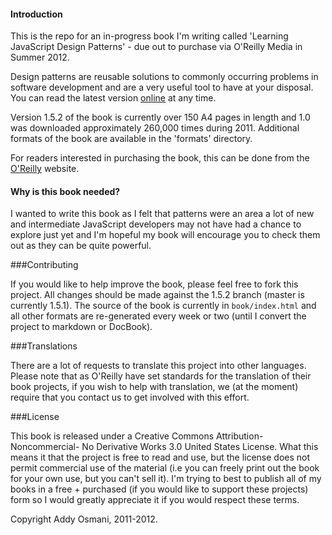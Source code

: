 
#### Introduction

This is the repo for an in-progress book I'm writing called 'Learning JavaScript Design Patterns' - due out to purchase via O'Reilly Media in Summer 2012. 

Design patterns are reusable solutions to commonly occurring problems in software development and are a very useful tool to have at your disposal. You can read the latest version [online](http://addyosmani.com/resources/essentialjsdesignpatterns/book/ "Read Online") at
any time. 

Version 1.5.2 of the book is currently over 150 A4 pages in length and 1.0 was downloaded approximately 260,000 times during 2011. Additional formats of the book are available in the 'formats' directory.

For readers interested in purchasing the book, this can be done from the [O'Reilly](http://shop.oreilly.com/product/0636920025832.do) website.

#### Why is this book needed?

I wanted to write this book as I felt that patterns were an area a lot of new and intermediate JavaScript developers may not have had a chance to explore just yet and I'm hopeful my book will encourage you to check them out as they can be quite powerful.

###Contributing

If you would like to help improve the book, please feel free to fork this project. All changes should be made against the 1.5.2 branch (master is currently 1.5.1). The source of the book is currently in `book/index.html` and all other formats are re-generated every week or two (until I convert the project to markdown or DocBook).

###Translations

There are a lot of requests to translate this project into other languages. Please note that as O'Reilly have set standards for the translation of their book projects, if you wish to help with translation, we (at the moment) require that you contact us to get involved with this effort.

###License

This book is released under a Creative Commons Attribution-Noncommercial- No Derivative Works 3.0 United States License. What this means it that the project is free to read and use, but the license does not permit commercial use of the material (i.e you can freely print out the book for your own use, but you can't sell it). I'm trying to best to publish all of my books in a free + purchased (if you would like to support these projects) form so I would greatly appreciate it if you would respect these terms.

Copyright Addy Osmani, 2011-2012.